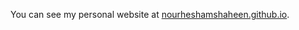 You can see my personal website at [nourheshamshaheen.github.io](https://nourheshamshaheen.github.io).
